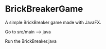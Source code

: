 # BrickBreakerGame
A simple BrickBreaker game made with JavaFX. 



Go to src/main --> java




Run the BrickBreaker.java 
